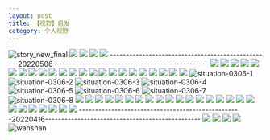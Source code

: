 ```yaml
---
layout: post
title: 【视野】启发
category: 个人视野
---
```

![story_new_final](http://rfbyhtcfm.hd-bkt.clouddn.com/img/story_new_final_0322.png)
![](http://rfbyavrvr.hd-bkt.clouddn.com/img/tang-220721-1.jpg)
![](http://rfbyavrvr.hd-bkt.clouddn.com/img/inspire-220717-1.jpg)
![](http://rfbyavrvr.hd-bkt.clouddn.com/img/inspire-220510-1.png)
![](http://rfbyavrvr.hd-bkt.clouddn.com/img/moment-220505-1.png)
--------------------------------------------------20220506------------------------------------------------
![](http://rfbyavrvr.hd-bkt.clouddn.com/img/funny-220506-1.jpg)
![](http://rfbyavrvr.hd-bkt.clouddn.com/img/funny-220506-2.jpg)
![](http://rfbyavrvr.hd-bkt.clouddn.com/img/funny-220506-3.jpg)
![](http://rfbyhtcfm.hd-bkt.clouddn.com/img/jin-220325-1.png)
![](http://rfbyhtcfm.hd-bkt.clouddn.com/img/jin-220325-2.png)
![](http://rfbyhtcfm.hd-bkt.clouddn.com/img/jin-220325-3.png)
![](http://rfbyhtcfm.hd-bkt.clouddn.com/img/jin-220325-4.png)
![](http://rfbyhtcfm.hd-bkt.clouddn.com/img/jin-220325-5.png)
![](http://rfbyhtcfm.hd-bkt.clouddn.com/img/jin-220325-6.png)
![](http://rfbyhtcfm.hd-bkt.clouddn.com/img/jin-220325-7.png)
![](http://rfbyhtcfm.hd-bkt.clouddn.com/img/jin-220325-8.png)
![](http://rfbyhtcfm.hd-bkt.clouddn.com/img/jin-220325-9.png)
![](http://rfbyhtcfm.hd-bkt.clouddn.com/img/jin-220325-12.png)
![](http://rfbyhtcfm.hd-bkt.clouddn.com/img/jin-220325-13.png)
![](http://rfbyhtcfm.hd-bkt.clouddn.com/img/jin-220325-14.png)
![](http://rfbyhtcfm.hd-bkt.clouddn.com/img/jin-220325-10.png)
![](http://rfbyhtcfm.hd-bkt.clouddn.com/img/jin-220325-11.png)
![](http://rfbyhtcfm.hd-bkt.clouddn.com/img/situation-0312-1.png)
![](http://rfbyhtcfm.hd-bkt.clouddn.com/img/situation-0322-1.png)
![](http://rfbyhtcfm.hd-bkt.clouddn.com/img/fragment-220322-2.png)
![](http://rfbyhtcfm.hd-bkt.clouddn.com/img/fragment-220322-3.png)
![](http://rfbyhtcfm.hd-bkt.clouddn.com/img/fragment-220322-4.png)
![](http://rfbyhtcfm.hd-bkt.clouddn.com/img/fragment-220322-5.png)
![situation-0306-1](http://rfbyhtcfm.hd-bkt.clouddn.com/img/situation-0306-1.png)
![situation-0306-2](http://rfbyhtcfm.hd-bkt.clouddn.com/img/situation-0306-2.png)
![situation-0306-3](http://rfbyhtcfm.hd-bkt.clouddn.com/img/situation-0306-3.png)
![situation-0306-4](http://rfbyhtcfm.hd-bkt.clouddn.com/img/situation-0306-4.png)
![situation-0306-5](http://rfbyhtcfm.hd-bkt.clouddn.com/img/situation-0306-5.png)
![situation-0306-6](http://rfbyhtcfm.hd-bkt.clouddn.com/img/situation-0306-6.png)
![situation-0306-7](http://rfbyhtcfm.hd-bkt.clouddn.com/img/situation-0306-7.png)
![situation-0306-8](http://rfbyhtcfm.hd-bkt.clouddn.com/img/situation-0306-8.png)
![](http://rfbyhtcfm.hd-bkt.clouddn.com/img/situation-0324-1.png)
![](http://rfbyhtcfm.hd-bkt.clouddn.com/img/situation-0324-2.png)
![](http://rfbyhtcfm.hd-bkt.clouddn.com/img/situation-0324-3.png)
![](http://rfbyhtcfm.hd-bkt.clouddn.com/img/inspire-220326-1.png)
![](http://rfbyhtcfm.hd-bkt.clouddn.com/img/inspire-220326-2.png)
![](http://rfbyhtcfm.hd-bkt.clouddn.com/img/inspire-220326-3.png)
![](http://rfbyhtcfm.hd-bkt.clouddn.com/img/inspire-220326-4.png)
![](http://rfbyhtcfm.hd-bkt.clouddn.com/img/inspire-220326-5.png)
![](http://rfbyhtcfm.hd-bkt.clouddn.com/img/inspire-220326-6.png)
![](http://rfbyhtcfm.hd-bkt.clouddn.com/img/inspire-220326-7.png)
![](http://rfbyhtcfm.hd-bkt.clouddn.com/img/inspire-220326-8.png)
![](http://rfbyhtcfm.hd-bkt.clouddn.com/img/inspire-220326-9.png)
![](http://rfbyhtcfm.hd-bkt.clouddn.com/img/inspire-220326-10.png)
![](http://rfbyhtcfm.hd-bkt.clouddn.com/img/inspire-220326-11.png)
![](http://rfbyhtcfm.hd-bkt.clouddn.com/img/inspire-220326-12.png)
![](http://rfbyhtcfm.hd-bkt.clouddn.com/img/inspire-220327-1.png)
![](http://rfbyhtcfm.hd-bkt.clouddn.com/img/inspire-220327-2.png)
![](http://rfbyhtcfm.hd-bkt.clouddn.com/img/inspire-220327-3.png)
![](http://rfbyhtcfm.hd-bkt.clouddn.com/img/inspire-220327-4.png)
![](http://rfbyhtcfm.hd-bkt.clouddn.com/img/inspire-220327-5.png)
![](http://rfbyhtcfm.hd-bkt.clouddn.com/img/inspire-220327-7.png)
![](http://rfbyhtcfm.hd-bkt.clouddn.com/img/inspire-220327-6.png)
![](http://rfbyhtcfm.hd-bkt.clouddn.com/img/inspire-220414-1.png)
![](http://rfbyhtcfm.hd-bkt.clouddn.com/img/inspire-220414-2.png)
![](http://rfbyhtcfm.hd-bkt.clouddn.com/img/inspire-220414-3.png)
--------------------------------------------------20220416------------------------------------------------
![](http://rfbyhtcfm.hd-bkt.clouddn.com/img/factors-new-220416-1.png)
![](http://rfbyhtcfm.hd-bkt.clouddn.com/img/factors-new-220416-2.png)
![](http://rfbyhtcfm.hd-bkt.clouddn.com/img/factors-new-220416-3.png)
![](http://rfbyhtcfm.hd-bkt.clouddn.com/img/factors-new-220416-4.png)
![wanshan](http://rfbyhtcfm.hd-bkt.clouddn.com/img/wanshan.png)



  




